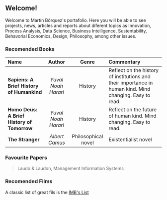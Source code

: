 ## Welcome!

Welcome to Martín Bórquez's portafolio. Here you will be able to see projects, news, articles and reports about diferent topics as Innovation, Process Analysis, Data Science, Business Intelligence, Sustentability, Behavorial Economics, Design, Philosophy, among other issues.




### Recomended Books                                                                                                     
| Name  |   Author        |  Genre | Commentary |  
|:----------|:-------------:|:--------:|:--------------------------------| 
| **Sapiens: A Brief History of Humankind**|  *Yuval Noah Harari* | History | Reflect on the history of institutions and their importance in human kind. Mind changing. Easy to read.| 
| **Homo Deus: A Brief History of Tomorrow**| *Yuval Noah Harari* | History | Reflect on the future of human kind. Mind changing. Easy to read.|
| **The Stranger**| *Albert Camus* | Philosophical novel| Existentialist novel|

### Favourite Papers
>Laudo & Laudon, Management Information Systems


### Recomended Films
A classic list of great fils is the [IMB's List](https://www.imdb.com/chart/top/)
